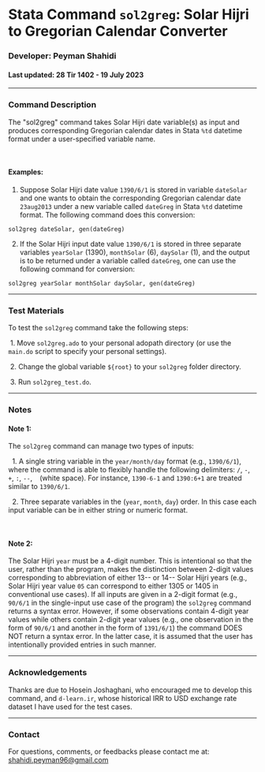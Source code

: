 # Stata Command `sol2greg`: Solar Hijri to Gregorian Calendar Converter
### Developer: Peyman Shahidi
#### Last updated: 28 Tir 1402 - 19 July 2023

*******************************************************************************
### Command Description
The "sol2greg" command takes Solar Hijri date variable(s) as input and produces corresponding Gregorian calendar dates in Stata `%td` datetime format under a user-specified variable name.

<br>

#### Examples:
1. Suppose Solar Hijri date value `1390/6/1` is stored in variable `dateSolar` and one wants to obtain the corresponding Gregorian calendar date `23aug2013` under a new variable called `dateGreg` in Stata `%td` datetime format. The following command does this conversion:
```
sol2greg dateSolar, gen(dateGreg)
```
2. If the Solar Hijri input date value `1390/6/1` is stored in three separate variables `yearSolar` (1390), `monthSolar` (6), `daySolar` (1), and the output is to be returned under a variable called `dateGreg`, one can use the following command for conversion:
```
sol2greg yearSolar monthSolar daySolar, gen(dateGreg)
```
*******************************************************************************
### Test Materials 
To test the `sol2greg` command take the following steps:

&nbsp;1. Move `sol2greg.ado` to your personal adopath directory (or use the `main.do` script to specify your personal settings).

&nbsp;2. Change the global variable `${root}` to your `sol2greg` folder directory.

&nbsp;3. Run `sol2greg_test.do`.


*******************************************************************************
### Notes

#### Note 1: 
The `sol2greg` command can manage two types of inputs:

&nbsp; 1. A single string variable in the `year/month/day` format (e.g., `1390/6/1`), where the command is able to flexibly handle the following delimiters: `/`, `-`, `+`, `:`,  `--`, <code>&nbsp;</code> (white space). For instance, `1390-6-1` and `1390:6+1` are treated similar to `1390/6/1`.

&nbsp; 2. Three separate variables in the (`year`, `month`, `day`) order. In this case each input variable can be in either string or numeric format.

<br>

#### Note 2:
The Solar Hijri `year` must be a 4-digit number. This is intentional so that the user, rather than the program, makes the distinction between 2-digit values corresponding to abbreviation of either 13-- or 14-- Solar Hijri years (e.g., Solar Hijri year value `05` can correspond to either 1305 or 1405 in conventional use cases). If all inputs are given in a 2-digit format (e.g., `90/6/1` in the single-input use case of the program) the `sol2greg` command returns a syntax error. However, if some observations contain 4-digit year values while others contain 2-digit year values (e.g., one observation in the form of `90/6/1` and another in the form of `1391/6/1`) the command DOES NOT return a syntax error. In the latter case, it is assumed that the user has intentionally provided entries in such manner.


*******************************************************************************
### Acknowledgements
Thanks are due to Hosein Joshaghani, who encouraged me to develop this command, and `d-learn.ir`, whose historical IRR to USD exchange rate dataset I have used for the test cases.


*******************************************************************************
### Contact
For questions, comments, or feedbacks please contact me at: shahidi.peyman96@gmail.com